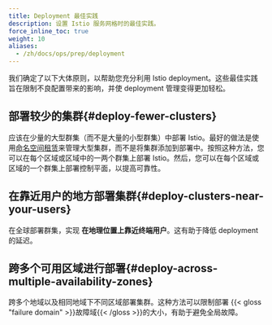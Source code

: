 ```yaml
---
title: Deployment 最佳实践
description: 设置 Istio 服务网格时的最佳实践。
force_inline_toc: true
weight: 10
aliases:
  - /zh/docs/ops/prep/deployment
---
```


我们确定了以下大体原则，以帮助您充分利用 Istio deployment。这些最佳实践旨在限制不良配置带来的影响，并使 deployment 管理变得更加轻松。

## 部署较少的集群{#deploy-fewer-clusters}

应该在少量的大型群集（而不是大量的小型群集）中部署 Istio。最好的做法是使用[命名空间租赁](/zh/docs/ops/deployment/deployment-models/#namespace-tenancy)来管理大型集群，而不是将集群添加到部署中。按照这种方法，您可以在每个区域或区域中的一两个群集上部署 Istio。然后，您可以在每个区域或区域的一个群集上部署控制平面，以提高可靠性。

## 在靠近用户的地方部署集群{#deploy-clusters-near-your-users}

在全球部署群集，实现 **在地理位置上靠近终端用户**。这有助于降低 deployment 的延迟。

## 跨多个可用区域进行部署{#deploy-across-multiple-availability-zones}

跨多个地域以及相同地域下不同区域部署集群。这种方法可以限制部署 {{< gloss "failure domain" >}}故障域{{< /gloss >}}的大小，有助于避免全局故障。

